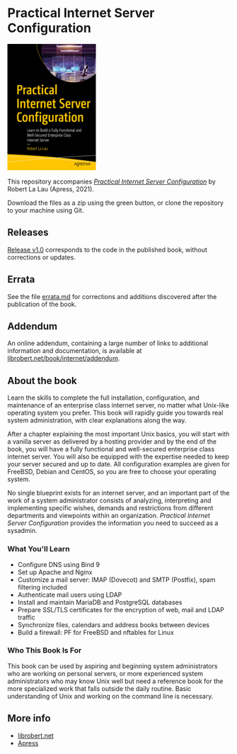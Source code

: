 # Practical Internet Server Configuration

<img src="images/isbn-9781484269596.png" alt="Cover image" width="200">

This repository accompanies *[Practical Internet Server Configuration](https://www.apress.com/book/9781484269596)* by Robert La Lau (Apress, 2021).

Download the files as a zip using the green button, or clone the repository to your machine using Git.

## Releases

[Release v1.0](https://github.com/ohreally/practical-internet-server-configuration/releases/tag/v1.0) corresponds to the code in the published book, without corrections or updates.

## Errata

See the file [errata.md](errata.md) for corrections and additions discovered after the publication of the book.

## Addendum

An online addendum, containing a large number of links to additional information and documentation, is available at [librobert.net/book/internet/addendum](https://www.librobert.net/book/internet/addendum.en).

## About the book

Learn the skills to complete the full installation, configuration, and maintenance of an enterprise class internet server, no matter what Unix-like operating system you prefer. This book will rapidly guide you towards real system administration, with clear explanations along the way.

After a chapter explaining the most important Unix basics, you will start with a vanilla server as delivered by a hosting provider and by the end of the book, you will have a fully functional and well-secured enterprise class internet server. You will also be equipped with the expertise needed to keep your server secured and up to date.  All configuration examples are given for FreeBSD, Debian and CentOS, so you are free to choose your operating system.

No single blueprint exists for an internet server, and an important part of the work of a system administrator consists of analyzing, interpreting and implementing specific wishes, demands and restrictions from different departments and viewpoints within an organization. *Practical Internet Server Configuration* provides the information you need to succeed as a sysadmin.

### What You'll Learn

- Configure DNS using Bind 9
- Set up Apache and Nginx
- Customize a mail server: IMAP (Dovecot) and SMTP (Postfix), spam filtering included
- Authenticate mail users using LDAP
- Install and maintain MariaDB and PostgreSQL databases
- Prepare SSL/TLS certificates for the encryption of web, mail and LDAP traffic
- Synchronize files, calendars and address books between devices
- Build a firewall: PF for FreeBSD and nftables for Linux

### Who This Book Is For

This book can be used by aspiring and beginning system administrators who are working on personal servers, or more experienced system administrators who may know Unix well but need a reference book for the more specialized work that falls outside the daily routine. Basic understanding of Unix and working on the command line is necessary.

## More info

- [librobert.net](https://www.librobert.net/book/internet/index.en)
- [Apress](https://www.apress.com/book/9781484269596)
